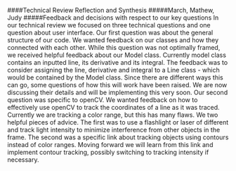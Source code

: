 ####Technical Review Reflection and Synthesis
#####March, Mathew, Judy
#####Feedback and decisions with respect to our key questions
In our technical review we focused on three technical questions and one question about user interface. Our first question was about the general structure of our code. We wanted feedback on our classes and how they connected with each other. While this question was not optimally framed, we received helpful feedback about our Model class. Currently model class contains an inputted line, its derivative and its integral. The feedback was to consider assigning the line, derivative and integral to a Line class - which would be contained by the Model class. Since there are different ways this can go, some questions of how this will work have been raised. We are now discussing their details and will be implementing this very soon. 
  Our second question was specific to openCV. We wanted feedback on how to effectively use openCV to track the coordinates of a line as it was traced. Currently we are tracking a color range, but this has many flaws. We two helpful pieces of advice. The first was to use a flashlight or laser of different and track light intensity to minimize interference from other objects in the frame. The second was a specific link about tracking objects using contours instead of color ranges. Moving forward we will learn from this link and implement contour tracking, possibly switching to tracking intensity if necessary. 
